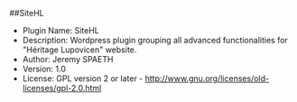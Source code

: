 ##SiteHL

* Plugin Name: SiteHL
* Description: Wordpress plugin grouping all advanced functionalities for "Héritage Lupovicen" website.
* Author: Jeremy SPAETH
* Version: 1.0
* License: GPL version 2 or later - http://www.gnu.org/licenses/old-licenses/gpl-2.0.html
